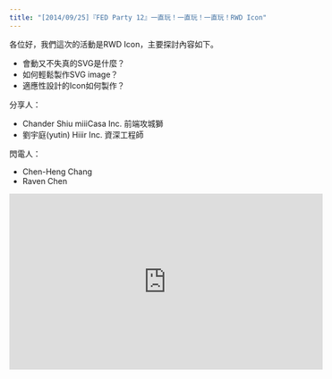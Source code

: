 ```yaml
---
title: "[2014/09/25]『FED Party 12』一直玩！一直玩！一直玩！RWD Icon"
---
```


各位好，我們這次的活動是RWD Icon，主要探討內容如下。

+ 會動又不失真的SVG是什麼？
+ 如何輕鬆製作SVG image？
+ 適應性設計的Icon如何製作？


分享人：

+ Chander Shiu miiiCasa Inc. 前端攻城獅
+ 劉宇庭(yutin) Hiiir Inc. 資深工程師


閃電人：

+ Chen-Heng Chang
+ Raven Chen

<p>
<iframe width="560" height="315" src="https://www.youtube.com/embed/cGn-AMNGWQM?list=PLmP3eZx_aWyq-r9su-QQg-mFGlYi-BESJ" frameborder="0" allowfullscreen></iframe>
</p>
